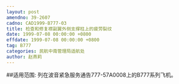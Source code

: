 ```yaml
---
layout: post
amendno: 39-2607
cadno: CAD1999-B777-03
title: 检查和修复襟副翼外侧支撑柱上的疲劳裂纹
date: 1999-07-08 00:00:00 +0800
effdate: 1999-07-08 00:00:00 +0800
tag: B777
categories: 民航中南管理局适航处
author: 赵燕莉
---
```


##适用范围:
列在波音紧急服务通告777-57A0008上的B777系列飞机。

